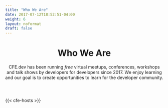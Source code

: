 ```yaml
---
title: "Who We Are"
date: 2017-07-12T18:52:51-04:00
weight: 6
layout: noformat
draft: false
---
```


<!-- markdownlint-disable -->
<main class="mb-20">
  <header class="container max-w-3xl px-6 py-12 mx-auto">
    <h1 class="my-2 text-5xl font-bold">Who We Are</h1>
    <p class="text-xl">CFE.dev has been running <em>free</em> virtual meetups, conferences, workshops and talk shows by developers for developers since 2017. We enjoy learning and our goal is to create opportunities to learn for the developer community.</p>
  </header>

  <div class="container max-w-3xl px-6 mx-auto">
    <div class="content">
<!-- markdownlint-restore -->

{{< cfe-hosts >}}

<!-- markdownlint-disable -->
  </div>
</main>
<!-- markdownlint-restore -->